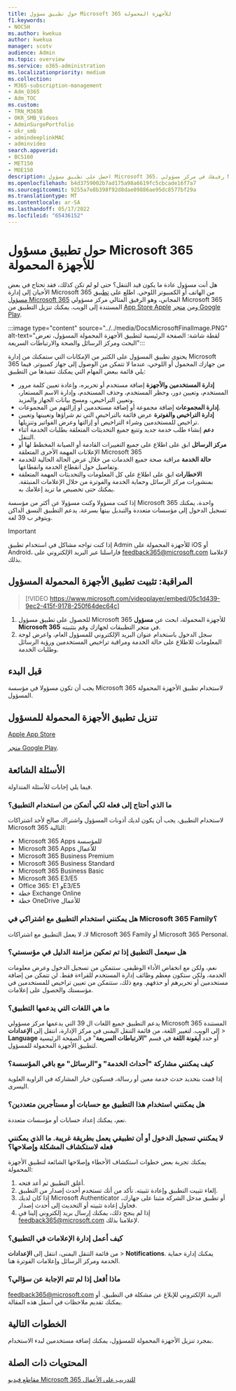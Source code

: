 ```yaml
---
title: حول تطبيق مسؤول Microsoft 365 للأجهزة المحمولة
f1.keywords:
- NOCSH
ms.author: kwekua
author: kwekua
manager: scotv
audience: Admin
ms.topic: overview
ms.service: o365-administration
ms.localizationpriority: medium
ms.collection:
- M365-subscription-management
- Adm_O365
- Adm_TOC
ms.custom:
- TRN_M365B
- OKR_SMB_Videos
- AdminSurgePortfolio
- okr_smb
- admindeeplinkMAC
- adminvideo
search.appverid:
- BCS160
- MET150
- MOE150
description: احصل على تطبيق مسؤول Microsoft 365، رفيقك في مركز مسؤولي Microsoft 365 المستندة إلى الويب، لإدارة مؤسستك عبر الإنترنت من الهاتف أو الكمبيوتر اللوحي.
ms.openlocfilehash: b4d3759002b7ad175a98a6619fc5cbcade16f7a7
ms.sourcegitcommit: 9255a7e8b398f92d8dae09886ae95dc8577bf29a
ms.translationtype: MT
ms.contentlocale: ar-SA
ms.lasthandoff: 05/17/2022
ms.locfileid: "65436152"
---
```

# <a name="about-the-microsoft-365-admin-mobile-app"></a>حول تطبيق مسؤول Microsoft 365 للأجهزة المحمولة

هل أنت مسؤول عادة ما يكون قيد التنقل؟ حتى لو لم تكن كذلك، فقد تحتاج في بعض الأحيان إلى إدارة Microsoft 365 من الهاتف أو الكمبيوتر اللوحي. اطلع على [تطبيق مسؤول Microsoft 365](https://go.microsoft.com/fwlink/?LinkID=627216) المجاني، وهو الرفيق المثالي مركز مسؤولي Microsoft 365 المستندة إلى الويب. يمكنك تنزيل التطبيق من [App Store Apple](https://apps.apple.com/app/apple-store/id761397963?pt=80423&ct=docsaboutadminapp&mt=8) ومن [متجر Google Play](https://play.google.com/store/apps/details?id=com.ms.office365admin&referrer=utm_source%3Ddocsaboutadminapp%26utm_campaign%25docsaboutadminapp).

:::image type="content" source="../../media/DocsMicrosoftFinalImage.PNG" alt-text="لقطة شاشة: الصفحة الرئيسية لتطبيق الأجهزة المحمولة المسؤول، تعرض البحث ومركز الرسائل والصحة والارتباطات السريعة":::

يحتوي تطبيق المسؤول على الكثير من الإمكانات التي ستمكنك من إدارة Microsoft 365 من جهازك المحمول أو اللوحي، عندما لا تتمكن من الوصول إلى جهاز كمبيوتر. فيما يلي قائمة ببعض المهام التي يمكنك تنفيذها من التطبيق:

- **إدارة المستخدمين والأجهزة** إضافة مستخدم أو تحريره، وإعادة تعيين كلمة مرور المستخدم، وتعيين دور، وحظر المستخدم، وحذف المستخدم، وإدارة الاسم المستعار، وتعيين التراخيص، ومسح بيانات الجهاز والمزيد.
- **إدارة المجموعات** إضافة مجموعة أو إضافة مستخدمين أو إزالتهم من المجموعات.
- **إدارة التراخيص والفوترة** عرض قائمة بالتراخيص التي تم شراؤها وتعيينها وتعيين تراخيص للمستخدمين وشراء التراخيص أو إزالتها وعرض الفواتير وتنزيلها.
- **دعم** إنشاء طلب خدمة جديد وتتبع جميع التحديثات المتعلقة بطلبات الخدمة أثناء التنقل.
- **مركز الرسائل** ابق على اطلاع على جميع التغييرات القادمة أو الصيانة المخطط لها أو الإعلانات المهمة الأخرى المتعلقة Microsoft 365
- **حالة الخدمة** مراقبة صحة جميع الخدمات من خلال عرض الحالة الحالية للخدمة وتفاصيل حول انقطاع الخدمة وانقطاعها.
- **الاخطارات** ابق على اطلاع على كل المعلومات والتحديثات المهمة المتعلقة بمنشورات مركز الرسائل وحماية الخدمة والفوترة من خلال الإعلامات المنبثقة. يمكنك حتى تخصيص ما تريد إعلامك به.

إذا كنت مسؤولا وكنت مسؤولا عن أكثر من مؤسسة Microsoft 365 واحدة، يمكنك تسجيل الدخول إلى مؤسسات متعددة والتبديل بينها بسرعة. يدعم التطبيق النسق الداكن ويتوفر ب 39 لغة.
  
> [!IMPORTANT]
> إذا كنت تواجه مشاكل في استخدام تطبيق Admin للأجهزة المحمولة على iOS أو Android، فاراسلنا عبر البريد الإلكتروني على [feedback365@microsoft.com](mailto:feedback365@microsoft.com) لإعلامنا بذلك.

## <a name="watch-install-the-admin-mobile-app"></a>المراقبة: تثبيت تطبيق الأجهزة المحمولة المسؤول

> [!VIDEO https://www.microsoft.com/videoplayer/embed/05c1d439-9ec2-415f-9178-250f64dec64c]

1. للحصول على تطبيق مسؤول Microsoft 365 للأجهزة المحمولة، ابحث عن **مسؤول Microsoft 365** في متجر التطبيقات لجهازك وقم بتثبيته.
2. سجل الدخول باستخدام عنوان البريد الإلكتروني للمسؤول العام، واعرض لوحة المعلومات للاطلاع على حالة الخدمة ومراقبة تراخيص المستخدمين ورؤية الرسائل وطلبات الخدمة.

## <a name="before-you-begin"></a>قبل البدء

يجب أن تكون مسؤولا في مؤسسة Microsoft 365 لاستخدام تطبيق الأجهزة المحمولة المسؤول.
  
## <a name="download-the-admin-mobile-app"></a>تنزيل تطبيق الأجهزة المحمولة للمسؤول

[Apple App Store](https://apps.apple.com/app/apple-store/id761397963?pt=80423&ct=docsaboutadminapp&mt=8) 

[متجر Google Play](https://play.google.com/store/apps/details?id=com.ms.office365admin&referrer=utm_source%3Ddocsaboutadminapp%26utm_campaign%25docsaboutadminapp).

## <a name="frequently-asked-questions"></a>الأسئلة الشائعة

فيما يلي إجابات للأسئلة المتداولة.
  
### <a name="what-do-i-need-to-do-to-be-able-to-use-the-app"></a>ما الذي أحتاج إلى فعله لكي أتمكن من استخدام التطبيق؟

لاستخدام التطبيق، يجب أن يكون لديك أذونات المسؤول واشتراك صالح لأحد اشتراكات Microsoft 365 التالية:

- Microsoft 365 Apps للمؤسسة
- Microsoft 365 Apps للأعمال
- Microsoft 365 Business Premium
- Microsoft 365 Business Standard
- Microsoft 365 Business Basic
- Microsoft 365 E3/E5
- Office 365: E1 وE3/E5
- خطة Exchange Online
- خطة OneDrive للأعمال
  
### <a name="can-i-use-the-app-with-my-microsoft-365-family-subscription"></a>هل يمكنني استخدام التطبيق مع اشتراكي في Microsoft 365 Family؟

لا، لا يعمل التطبيق مع اشتراكات Microsoft 365 Family أو Microsoft 365 Personal.

### <a name="will-the-app-work-if-my-organization-has-directory-synchronization-enabled"></a>هل سيعمل التطبيق إذا تم تمكين مزامنة الدليل في مؤسستي؟

نعم، ولكن مع انخفاض الأداء الوظيفي. ستتمكن من تسجيل الدخول وعرض معلومات الخدمة، ولكن ستكون معظم وظائف إدارة المستخدم للقراءة فقط. لن تتمكن من إضافة مستخدمين أو تحريرهم أو حذفهم. ومع ذلك، ستتمكن من تعيين تراخيص للمستخدمين في مؤسستك والحصول على إعلامات.
  
### <a name="what-languages-are-supported-by-the-app"></a>ما هي اللغات التي يدعمها التطبيق؟

يدعم التطبيق جميع اللغات ال 39 التي يدعمها مركز مسؤولي Microsoft 365 المستندة إلى الويب. لتغيير اللغة، من قائمة التنقل اليمنى في مركز الإدارة، انتقل إلى **الإعدادات** >  **Language** أو حدد **أيقونة اللغة** في قسم **"الارتباطات السريعة**" في الصفحة الرئيسية لتطبيق الأجهزة المحمولة للمسؤول.
  
### <a name="how-can-i-share-the-service-incidents-and-messages-with-the-rest-of-my-organization"></a>كيف يمكنني مشاركة "أحداث الخدمة" و"الرسائل" مع باقي المؤسسة؟

إذا قمت بتحديد حدث خدمة معين أو رسالة، فسيكون خيار المشاركة في الزاوية العلوية اليسرى.
  
### <a name="can-i-use-this-app-with-multiple-accounts-or-tenants"></a>هل يمكنني استخدام هذا التطبيق مع حسابات أو مستأجرين متعددين؟

نعم، يمكنك إعداد حسابات أو مؤسسات متعددة.

### <a name="im-unable-to-login-or-my-app-is-acting-funny-what-can-i-do-to-troubleshoot-or-fix-the-issue"></a>لا يمكنني تسجيل الدخول أو أن تطبيقي يعمل بطريقة غريبة. ما الذي يمكنني فعله لاستكشاف المشكلة وإصلاحها؟

يمكنك تجربة بعض خطوات استكشاف الأخطاء وإصلاحها الشائعة لتطبيق الأجهزة المحمولة:

1. أغلق التطبيق ثم أعد فتحه.
1. إلغاء تثبيت التطبيق وإعادة تثبيته. تأكد من أنك تستخدم أحدث إصدار من التطبيق.
1. إذا كان لديك Microsoft Authenticator أو تطبيق مدخل الشركة مثبتا على جهازك، فحاول إعادة تثبيته أو التحديث إلى أحدث إصدار.
1. إذا لم ينجح ذلك، يمكنك إرسال بريد إلكتروني إلينا في feedback365@microsoft.com لإعلامنا بذلك.

### <a name="how-do-i-manage-notifications-in-the-app"></a>كيف أعمل إدارة الإعلامات في التطبيق؟

من قائمة التنقل اليمنى، انتقل إلى **الإعدادات** >  **Notifications**. يمكنك إدارة حماية الخدمة ومركز الرسائل وإعلامات الفوترة هنا.

### <a name="what-do-i-do-if-my-question-isnt-answered"></a>ماذا أفعل إذا لم تتم الإجابة عن سؤالي؟

[feedback365@microsoft.com](mailto:feedback365@microsoft.com) البريد الإلكتروني للإبلاغ عن مشكلة في التطبيق. أو يمكنك تقديم ملاحظات في أسفل هذه المقالة.

## <a name="next-steps"></a>الخطوات التالية

بمجرد تنزيل الأجهزة المحمولة للمسؤول، يمكنك إضافة مستخدمين لبدء الاستخدام.
  
## <a name="related-content"></a>المحتويات ذات الصلة

[مقاطع فيديو Microsoft 365 للتدريب على الأعمال](../../business-video/index.yml)
